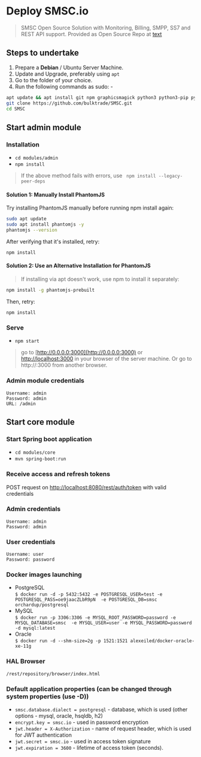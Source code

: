 # Deploy SMSC.io
> SMSC Open Source Solution with Monitoring, Billing, SMPP, SS7 and REST API support.
> Provided as Open Source Repo at [text](https://github.com/bulktrade/SMSC#)

## Steps to undertake
1. Prepare a **Debian** / Ubuntu Server Machine.
2. Update and Upgrade, preferably using `apt`
3. Go to the folder of your choice.
4. Run the following commands as sudo: -

```bash
apt update && apt install git npm graphicsmagick python3 python3-pip python-is-python3 2to3
git clone https://github.com/bulktrade/SMSC.git
cd SMSC
```

## Start admin module

### Installation
* `cd modules/admin`
* `npm install`

> If the above method fails with errors, use ` npm install --legacy-peer-deps`

#### Solution 1: Manually Install PhantomJS
Try installing PhantomJS manually before running npm install again:

```bash
sudo apt update
sudo apt install phantomjs -y
phantomjs --version
```
After verifying that it's installed, retry:

`npm install`


#### Solution 2: Use an Alternative Installation for PhantomJS
> If installing via apt doesn't work, use npm to install it separately:

```bash
npm install -g phantomjs-prebuilt
```

Then, retry:

`npm install`

### Serve
* `npm start` 

> go to [http://0.0.0.0:3000](http://0.0.0.0:3000) or [http://localhost:3000](http://localhost:3000) in your browser of the server machine.
> Or go to http://<server-ip>:3000 from another browser.

### Admin module credentials
	
	Username: admin
	Password: admin
	URL: /admin
	
## Start core module

### Start Spring boot application
* `cd modules/core`
* `mvn spring-boot:run`

### Receive access and refresh tokens
 POST request on [http://localhost:8080/rest/auth/token](http://localhost:8080/rest/auth/token) with valid credentials
 
### Admin credentials
 
	Username: admin
	Password: admin
	
### User credentials

	Username: user
	Password: password
	
### Docker images launching

* PostgreSQL   
`$ docker run -d -p 5432:5432 -e POSTGRESQL_USER=test -e POSTGRESQL_PASS=oe9jaacZLbR9pN 
-e POSTGRESQL_DB=smsc orchardup/postgresql` 
* MySQL   
`$ docker run -p 3306:3306 -e MYSQL_ROOT_PASSWORD=password -e MYSQL_DATABASE=smsc 
-e MYSQL_USER=user -e MYSQL_PASSWORD=password -d mysql:latest` 
* Oracle  
`$ docker run -d --shm-size=2g -p 1521:1521 alexeiled/docker-oracle-xe-11g` 

### HAL Browser

    /rest/repository/browser/index.html

### Default application properties (can be changed through system properties (use -D))
* `smsc.database.dialect = postgresql` - database, which is used (other options - mysql, oracle, hsqldb, h2)
* `encrypt.key = smsc.io` - used in password encryption
* `jwt.header = X-Authorization` - name of request header, which is used for JWT authentication
* `jwt.secret = smsc.io` - used in access token signature
* `jwt.expiration = 3600` - lifetime of access token (seconds).